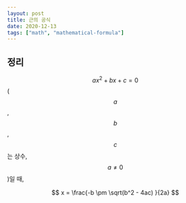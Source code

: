 ```yaml
---
layout: post
title: 근의 공식
date: 2020-12-13
tags: ["math", "mathematical-formula"]
---
```


## 정리

$$ax^2 + bx + c = 0$$($$a$$, $$b$$, $$c$$는 상수, $$a \ne 0$$)일 때,

$$
x = \frac{-b \pm \sqrt(b^2 - 4ac) }{2a}
$$

